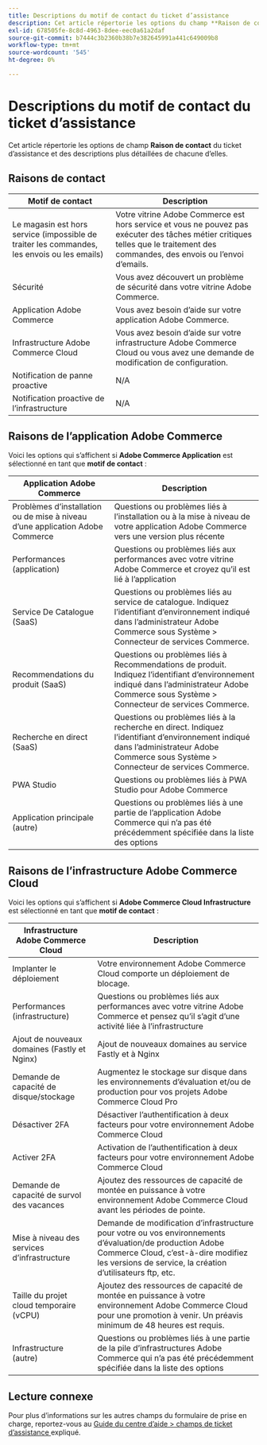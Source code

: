 ```yaml
---
title: Descriptions du motif de contact du ticket d’assistance
description: Cet article répertorie les options du champ **Raison de contact** et des descriptions plus détaillées de chacune d’elles.
exl-id: 678505fe-8c8d-4963-8dee-eec0a61a2daf
source-git-commit: b7444c3b2360b38b7e382645991a441c649009b8
workflow-type: tm+mt
source-wordcount: '545'
ht-degree: 0%

---
```


# Descriptions du motif de contact du ticket d’assistance

Cet article répertorie les options de champ **Raison de contact** du ticket d’assistance et des descriptions plus détaillées de chacune d’elles.

## Raisons de contact

<table class="tg">
<thead>
  <tr>
    <th><span style="font-weight:bold;font-style:normal">Motif de contact</span></th>
    <th><span style="font-weight:700;font-style:normal">Description</span></th>
  </tr>
</thead>
<tbody>
  <tr>
    <td>Le magasin est hors service (impossible de traiter les commandes, les envois ou les emails)</td>
    <td>Votre vitrine Adobe Commerce est hors service et vous ne pouvez pas exécuter des tâches métier critiques telles que le traitement des commandes, des envois ou l’envoi d’emails.</td>
  </tr>
  <tr>
    <td>Sécurité</td>
    <td>Vous avez découvert un problème de sécurité dans votre vitrine Adobe Commerce.</td>
  </tr>
  <tr>
    <td>Application Adobe Commerce</td>
    <td>Vous avez besoin d’aide sur votre application Adobe Commerce.</td>
  </tr>
  <tr>
    <td>Infrastructure Adobe Commerce Cloud</td>
    <td>Vous avez besoin d’aide sur votre infrastructure Adobe Commerce Cloud ou vous avez une demande de modification de configuration.</td>
  </tr>
  <tr>
    <td>Notification de panne proactive</td>
    <td>N/A</td>
  </tr>
  <tr>
    <td>Notification proactive de l’infrastructure</td>
    <td>N/A</td>
  </tr>
</tbody>
</table>

## Raisons de l’application Adobe Commerce

Voici les options qui s’affichent si **Adobe Commerce Application** est sélectionné en tant que **motif de contact** :

<table class="tg">
<thead>
  <tr>
    <th><span style="font-weight:bold;font-style:normal">Application Adobe Commerce</span></th>
    <th><span style="font-weight:700;font-style:normal">Description</span></th>
  </tr>
</thead>
<tbody>
  <tr>
    <td>Problèmes d’installation ou de mise à niveau d’une application Adobe Commerce</td>
    <td>Questions ou problèmes liés à l’installation ou à la mise à niveau de votre application Adobe Commerce vers une version plus récente</td>
  </tr>
  <tr>
    <td>Performances (application)</td>
    <td>Questions ou problèmes liés aux performances avec votre vitrine Adobe Commerce et croyez qu’il est lié à l’application</td>
  </tr>
  <tr>
    <td>Service De Catalogue (SaaS)</td>
    <td>Questions ou problèmes liés au service de catalogue.  Indiquez l’identifiant d’environnement indiqué dans l’administrateur Adobe Commerce sous Système &gt; Connecteur de services Commerce.</td>
  </tr>
  <tr>
    <td>Recommendations du produit (SaaS)</td>
    <td>Questions ou problèmes liés à Recommendations de produit. Indiquez l’identifiant d’environnement indiqué dans l’administrateur Adobe Commerce sous Système &gt; Connecteur de services Commerce.</td>
  </tr>
  <tr>
    <td>Recherche en direct (SaaS)</td>
    <td>Questions ou problèmes liés à la recherche en direct. Indiquez l’identifiant d’environnement indiqué dans l’administrateur Adobe Commerce sous Système &gt; Connecteur de services Commerce.</td>
  </tr>
  <tr>
    <td>PWA Studio</td>
    <td>Questions ou problèmes liés à PWA Studio pour Adobe Commerce</td>
  </tr>
  <tr>
    <td>Application principale (autre)</td>
    <td>Questions ou problèmes liés à une partie de l’application Adobe Commerce qui n’a pas été précédemment spécifiée dans la liste des options</td>
  </tr>
</tbody>
</table>

## Raisons de l’infrastructure Adobe Commerce Cloud

Voici les options qui s’affichent si **Adobe Commerce Cloud Infrastructure** est sélectionné en tant que **motif de contact** :

<table class="tg">
<thead>
  <tr>
    <th><span style="font-weight:bold;font-style:normal">Infrastructure Adobe Commerce Cloud</span></th>
    <th><span style="font-weight:700;font-style:normal">Description</span></th>
  </tr>
</thead>
<tbody>
  <tr>
    <td>Implanter le déploiement</td>
    <td>Votre environnement Adobe Commerce Cloud comporte un déploiement de blocage.</td>
  </tr>
  <tr>
    <td>Performances (infrastructure)</td>
    <td>Questions ou problèmes liés aux performances avec votre vitrine Adobe Commerce et pensez qu’il s’agit d’une activité liée à l’infrastructure</td>
  </tr>
  <tr>
    <td>Ajout de nouveaux domaines (Fastly et Nginx)</td>
    <td>Ajout de nouveaux domaines au service Fastly et à Nginx</td>
  </tr>
  <tr>
    <td>Demande de capacité de disque/stockage</td>
    <td>Augmentez le stockage sur disque dans les environnements d’évaluation et/ou de production pour vos projets Adobe Commerce Cloud Pro</td>
  </tr>
  <tr>
    <td>Désactiver 2FA</td>
    <td>Désactiver l’authentification à deux facteurs pour votre environnement Adobe Commerce Cloud</td>
  </tr>
  <tr>
    <td>Activer 2FA</td>
    <td>Activation de l’authentification à deux facteurs pour votre environnement Adobe Commerce Cloud</td>
  </tr>
  <tr>
    <td>Demande de capacité de survol des vacances</td>
    <td>Ajoutez des ressources de capacité de montée en puissance à votre environnement Adobe Commerce Cloud avant les périodes de pointe.</td>
  </tr>
  <tr>
    <td>Mise à niveau des services d’infrastructure</td>
    <td>Demande de modification d’infrastructure pour votre ou vos environnements d’évaluation/de production Adobe Commerce Cloud, c’est-à-dire modifiez les versions de service, la création d’utilisateurs ftp, etc.</td>
  </tr>
  <tr>
    <td>Taille du projet cloud temporaire (vCPU)</td>
    <td>Ajoutez des ressources de capacité de montée en puissance à votre environnement Adobe Commerce Cloud pour une promotion à venir. Un préavis minimum de 48 heures est requis.</td>
  </tr>  
  <tr>
    <td>Infrastructure (autre)</td>
    <td>Questions ou problèmes liés à une partie de la pile d’infrastructures Adobe Commerce qui n’a pas été précédemment spécifiée dans la liste des options</td>
  </tr>
</tbody>
</table>

## Lecture connexe

Pour plus d’informations sur les autres champs du formulaire de prise en charge, reportez-vous au [Guide du centre d’aide > champs de ticket d’assistance ](/help/help-center-guide/help-center/magento-help-center-user-guide.md#submit-tickets) expliqué.
